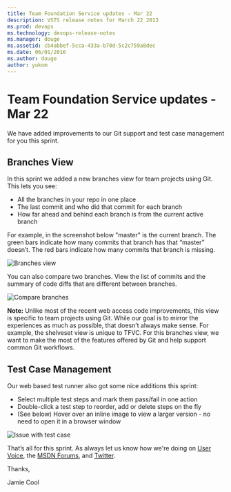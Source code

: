 ```yaml
---
title: Team Foundation Service updates - Mar 22
description: VSTS release notes for March 22 2013
ms.prod: devops
ms.technology: devops-release-notes
ms.manager: douge
ms.assetid: cb4abbef-5cca-433a-b70d-5c2c759a8dec
ms.date: 06/01/2016
ms.author: douge
author: yukom
---
```


# Team Foundation Service updates - Mar 22

We have added improvements to our Git support and test case management for you this sprint.

## Branches View

In this sprint we added a new branches view for team projects using Git. This lets you see:

- All the branches in your repo in one place
- The last commit and who did that commit for each branch
- How far ahead and behind each branch is from the current active branch

For example, in the screenshot below "master" is the current branch. The green bars indicate how many commits that branch has that “master” doesn’t. The red bars indicate how many commits that branch is missing.

![Branches view](_img/3_22_01.png)

You can also compare two branches. View the list of commits and the summary of code diffs that are different between branches.

![Compare branches](_img/3_22_02.png)

**Note:** Unlike most of the recent web access code improvements, this view is specific to team projects using Git. While our goal is to mirror the experiences as much as possible, that doesn’t always make sense. For example, the shelveset view is unique to TFVC. For this branches view, we want to make the most of the features offered by Git and help support common Git workflows.

## Test Case Management

Our web based test runner also got some nice additions this sprint:

- Select multiple test steps and mark them pass/fail in one action
- Double-click a test step to reorder, add or delete steps on the fly
- (See below) Hover over an inline image to view a larger version - no need to open it in a browser window

![Issue with test case](_img/3_22_03.png)

That’s all for this sprint. As always let us know how we're doing on [User Voice](https://visualstudio.uservoice.com/forums/330519-vso), the [MSDN Forums](http://social.msdn.microsoft.com/Forums/en-US/TFService/threads), and [Twitter](http://twitter.com/search?q=%23tfservice).

Thanks,

Jamie Cool
